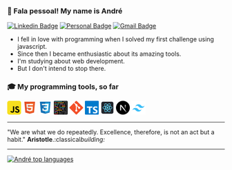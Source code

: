 ### 👋 Fala pessoal! My name is André

[![Linkedin Badge](https://img.shields.io/badge/-LinkedIn-FF2F0E?style=flat-square&logo=Linkedin&logoColor=white&link=https://www.linkedin.com/in/andre-web-dev)](https://www.linkedin.com/in/andre-web-dev)
[![Personal Badge](https://img.shields.io/badge/-Website-FF2F0E?style=flat-square&logo=Me&logoColor=white&link=https://codi-andre.github.io/portfolio/)](https://codi-andre.github.io/portfolio/)
[![Gmail Badge](https://img.shields.io/badge/-uefs.andre@gmail.com-FF2F0E?style=flat-square&logo=Gmail&logoColor=white&link=mailto:uefs.andre@gmail.com)](mailto:uefs.andre@gmail.com)

- I fell in love with programming when I solved my first challenge using javascript.
- Since then I became enthusiastic about its amazing tools.
- I'm studying about web development.
- But I don't intend to stop there.

<div align="left">

### :mortar_board: My programming tools, so far

<img alt="JavaScript" src="./assets/javascript_logo.svg" title="JavaScript" width="32px">
<img alt="HTML" src="./assets/html_logo.svg"  title="HTML" width="32px">
<img alt="CSS" src="./assets/css_logo.svg"  title="CSS" width="32px">
<img alt="Prettier" src="./assets/prettier_logo.png" title="Prettier" width="32px">
<img alt="Git" src="./assets/git_logo.svg" title="Git" width="32px">
<img alt="TypeScript" src="./assets/typescript_logo.svg" title="TypeScript" width="32px">
<img alt="ReactJS" src="./assets/react_logo.svg"  title="ReactJS" width="32px">
<img alt="NextJS" src="./assets/next_logo.svg" title="NextJS" width="32px">
<img alt="TailwindCSS" src="./assets/tailwind_logo.svg" title="TailwindCSS" width="32px">

</div>

---

"We are what we do repeatedly. Excellence, therefore, is not an act but a habit." **Aristotle**.:classical*building:*

---

<div>
  
[![André top languages](https://github-readme-stats.vercel.app/api/top-langs/?username=codi-andre&theme=blue-white)](https://github.com/anuraghazra/github-readme-stats)
  
 </div>
